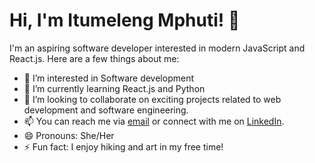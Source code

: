 # Hi, I'm Itumeleng Mphuti! 👋

I'm an aspiring software developer interested in modern JavaScript and React.js. Here are a few things about me:

- 👀 I’m interested in Software development
- 🌱 I’m currently learning React.js and Python
- 💞️ I’m looking to collaborate on exciting projects related to web development and software engineering.
- 📫 You can reach me via [email](itumeleng1mphuti@gmail.com) or connect with me on [LinkedIn](www.linkedin.com/in/itumeleng-mphuti-ab460314b).
- 😄 Pronouns: She/Her
- ⚡ Fun fact: I enjoy hiking and art in my free time!

<!---
ItumelengMphuti/ItumelengMphuti is a ✨ special ✨ repository because its `README.md` (this file) appears on your GitHub profile.
You can click the Preview link to take a look at your changes.
--->
